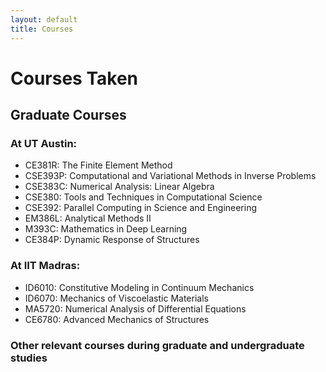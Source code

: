 ```yaml
---
layout: default
title: Courses
---
```


# Courses Taken

## Graduate Courses
### At UT Austin:
- CE381R: The Finite Element Method
- CSE393P: Computational and Variational Methods in Inverse Problems
- CSE383C: Numerical Analysis: Linear Algebra
- CSE380: Tools and Techniques in Computational Science
- CSE392: Parallel Computing in Science and Engineering
- EM386L: Analytical Methods II
- M393C: Mathematics in Deep Learning
- CE384P: Dynamic Response of Structures
### At IIT Madras:
- ID6010: Constitutive Modeling in Continuum Mechanics
- ID6070: Mechanics of Viscoelastic Materials
- MA5720: Numerical Analysis of Differential Equations
- CE6780: Advanced Mechanics of Structures

### Other relevant courses during graduate and undergraduate studies
